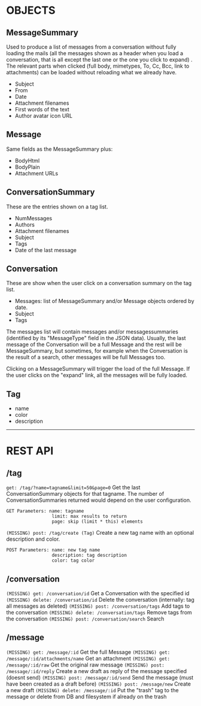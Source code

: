 # OBJECTS

## MessageSummary
Used to produce a list of messages from a conversation without
fully loading the mails (all the messages shown as a header when you load a
conversation, that is all except the last one or the one you click to expand) .
The relevant parts when clicked (full body, mimetypes, To, Cc, Bcc, link to
attachments) can be loaded without reloading what we already have.

- Subject
- From
- Date
- Attachment filenames
- First words of the text
- Author avatar icon URL

## Message
Same fields as the MessageSummary plus:

- BodyHtml
- BodyPlain
- Attachment URLs

## ConversationSummary
These are the entries shown on a tag list.

- NumMessages
- Authors
- Attachment filenames
- Subject
- Tags
- Date of the last message

## Conversation
These are show when the user click on a conversation summary on the tag list. 

- Messages: list of MessageSummary and/or Message objects ordered by date.
- Subject
- Tags

The messages list will contain messages and/or messagessummaries (identified by
its "MessageType" field in the JSON data). Usually, the last message of the
Conversation will be a full Message and the rest will be MessageSummary, but
sometimes, for example when the Conversation is the result of a search, other
messages will be full Messages too.

Clicking on a MessageSummary will trigger the load of the full Message. If the
user clicks on the "expand" link, all the messages will be fully loaded.


## Tag
- name
- color
- description

-------------------------------------------------------------------------

# REST API

## /tag
`get: /tag/?name=tagname&limit=50&page=0`
    Get the last ConversationSummary objects for that tagname. The number of
    ConversationSummaries returned would depend on the user configuration.

    GET Parameters: name: tagname
                     limit: max results to return
                     page: skip (limit * this) elements

`(MISSING) post: /tag/create (Tag)`
    Create a new tag name with an optional description and color.

    POST Parameters: name: new tag name
                     description: tag description
                     color: tag color
        

## /conversation
`(MISSING) get: /conversation/id`
    Get a Conversation with the specified id
`(MISSING) delete: /conversation/id`
    Delete the conversation (internally: tag all messages as deleted)
`(MISSING) post: /conversation/tags`
    Add tags to the conversation
`(MISSING) delete: /conversation/tags`
    Remove tags from the conversation
`(MISSING) post: /conversation/search`
    Search

## /message
`(MISSING) get: /message/:id`
    Get the full Message
`(MISSING) get: /message/:id/attachments/name`
    Get an attachment
`(MISSING) get: /message/:id/raw`
    Get the original raw message
`(MISSING) post: /message/:id/reply`
    Create a new draft as reply of the message specified (doesnt send)
`(MISSING) post: /message/:id/send`
    Send the message (must have been created as a draft before)
`(MISSING) post: /message/new`
    Create a new draft
`(MISSING) delete: /message/:id`
    Put the "trash" tag to the message or delete from DB and filesystem if
    already on the trash

